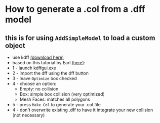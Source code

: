 # How to generate a .col from a .dff model

## this is for using `AddSimpleModel` to load a custom object

* use kdff [(download here)](/kdffgui.zip)
* based on this tutorial by Earl [(here)](/kdff-guide_backup.png):
* 1 - launch kdffgui.exe
* 2 - import the dff using the dff button
* 3 - leave `Optimize` box checked
* 4 - choose an option:
    * Empty: no collision
    * Box: simple box collision (very optimized)
    * Mesh Faces: matches all polygons
* 5 - press `Make Col` to generate your .col file
* 4 - don't overwrite existing .dff to have it integrate your new collision (not necessary)